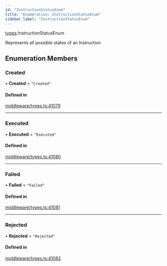 ```yaml
---
id: "InstructionStatusEnum"
title: "Enumeration: InstructionStatusEnum"
sidebar_label: "InstructionStatusEnum"
---
```


[types](../../../modules/Types/Types.md).InstructionStatusEnum

Represents all possible states of an Instruction

## Enumeration Members

### Created

• **Created** = ``"Created"``

#### Defined in

[middleware/types.ts:41079](https://github.com/PolymeshAssociation/polymesh-sdk/blob/fe2e6dd1d/src/middleware/types.ts#L41079)

___

### Executed

• **Executed** = ``"Executed"``

#### Defined in

[middleware/types.ts:41080](https://github.com/PolymeshAssociation/polymesh-sdk/blob/fe2e6dd1d/src/middleware/types.ts#L41080)

___

### Failed

• **Failed** = ``"Failed"``

#### Defined in

[middleware/types.ts:41081](https://github.com/PolymeshAssociation/polymesh-sdk/blob/fe2e6dd1d/src/middleware/types.ts#L41081)

___

### Rejected

• **Rejected** = ``"Rejected"``

#### Defined in

[middleware/types.ts:41082](https://github.com/PolymeshAssociation/polymesh-sdk/blob/fe2e6dd1d/src/middleware/types.ts#L41082)

